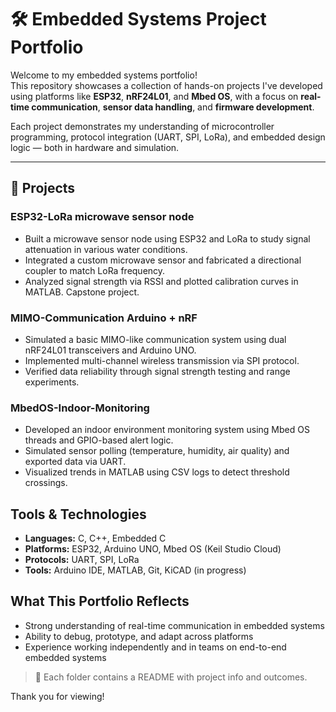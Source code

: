 # 🛠️ Embedded Systems Project Portfolio

Welcome to my embedded systems portfolio!  
This repository showcases a collection of hands-on projects I've developed using platforms like **ESP32**, **nRF24L01**, and **Mbed OS**, with a focus on **real-time communication**, **sensor data handling**, and **firmware development**.

Each project demonstrates my understanding of microcontroller programming, protocol integration (UART, SPI, LoRa), and embedded design logic — both in hardware and simulation.

---

## 🔗 Projects

### ESP32-LoRa microwave sensor node
- Built a microwave sensor node using ESP32 and LoRa to study signal attenuation in various water conditions.
- Integrated a custom microwave sensor and fabricated a directional coupler to match LoRa frequency.
- Analyzed signal strength via RSSI and plotted calibration curves in MATLAB. Capstone project.


### MIMO-Communication Arduino + nRF
- Simulated a basic MIMO-like communication system using dual nRF24L01 transceivers and Arduino UNO.
- Implemented multi-channel wireless transmission via SPI protocol.
- Verified data reliability through signal strength testing and range experiments.


### MbedOS-Indoor-Monitoring
- Developed an indoor environment monitoring system using Mbed OS threads and GPIO-based alert logic.
- Simulated sensor polling (temperature, humidity, air quality) and exported data via UART.
- Visualized trends in MATLAB using CSV logs to detect threshold crossings.


##  Tools & Technologies
- **Languages:** C, C++, Embedded C
- **Platforms:** ESP32, Arduino UNO, Mbed OS (Keil Studio Cloud)
- **Protocols:** UART, SPI, LoRa
- **Tools:** Arduino IDE, MATLAB, Git, KiCAD (in progress)


##  What This Portfolio Reflects
- Strong understanding of real-time communication in embedded systems  
- Ability to debug, prototype, and adapt across platforms  
- Experience working independently and in teams on end-to-end embedded systems  


> 📌 Each folder contains a README with  project info and outcomes.

Thank you for viewing!
